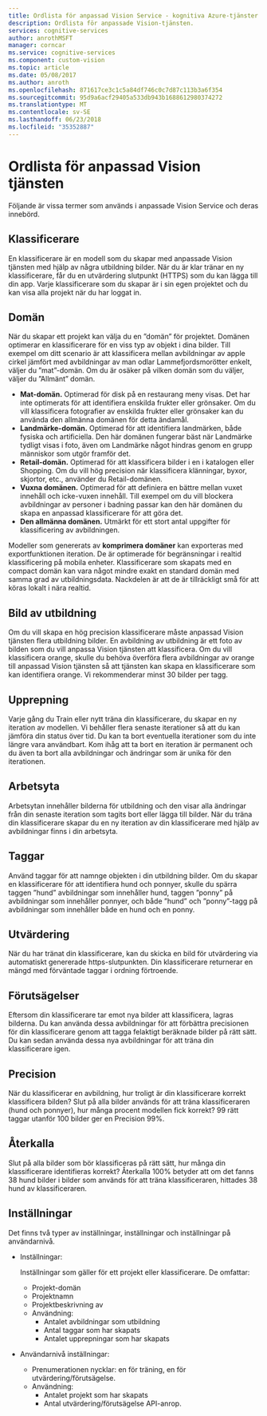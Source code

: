 ```yaml
---
title: Ordlista för anpassad Vision Service - kognitiva Azure-tjänster | Microsoft Docs
description: Ordlista för anpassade Vision-tjänsten.
services: cognitive-services
author: anrothMSFT
manager: corncar
ms.service: cognitive-services
ms.component: custom-vision
ms.topic: article
ms.date: 05/08/2017
ms.author: anroth
ms.openlocfilehash: 871617ce3c1c5a84df746c0c7d87c113b3a6f354
ms.sourcegitcommit: 95d9a6acf29405a533db943b1688612980374272
ms.translationtype: MT
ms.contentlocale: sv-SE
ms.lasthandoff: 06/23/2018
ms.locfileid: "35352887"
---
```

# <a name="glossary-of-terms-for-custom-vision-service"></a>Ordlista för anpassad Vision tjänsten

Följande är vissa termer som används i anpassade Vision Service och deras innebörd.

## <a name="classifier"></a>Klassificerare

En klassificerare är en modell som du skapar med anpassade Vision tjänsten med hjälp av några utbildning bilder. När du är klar tränar en ny klassificerare, får du en utvärdering slutpunkt (HTTPS) som du kan lägga till din app. Varje klassificerare som du skapar är i sin egen projektet och du kan visa alla projekt när du har loggat in.

## <a name="domain"></a>Domän

När du skapar ett projekt kan välja du en ”domän” för projektet. Domänen optimerar en klassificerare för en viss typ av objekt i dina bilder. Till exempel om ditt scenario är att klassificera mellan avbildningar av apple cirkel jämfört med avbildningar av man odlar Lammefjordsmorötter enkelt, väljer du ”mat”-domän. Om du är osäker på vilken domän som du väljer, väljer du ”Allmänt” domän.

- **Mat-domän.** Optimerad för disk på en restaurang meny visas. Det har inte optimerats för att identifiera enskilda frukter eller grönsaker. Om du vill klassificera fotografier av enskilda frukter eller grönsaker kan du använda den allmänna domänen för detta ändamål.
- **Landmärke-domän.** Optimerad för att identifiera landmärken, både fysiska och artificiella. Den här domänen fungerar bäst när Landmärke tydligt visas i foto, även om Landmärke något hindras genom en grupp människor som utgör framför det.
- **Retail-domän.** Optimerad för att klassificera bilder i en i katalogen eller Shopping. Om du vill hög precision när klassificera klänningar, byxor, skjortor, etc., använder du Retail-domänen.
- **Vuxna domänen.** Optimerad för att definiera en bättre mellan vuxet innehåll och icke-vuxen innehåll. Till exempel om du vill blockera avbildningar av personer i badning passar kan den här domänen du skapa en anpassad klassificerare för att göra det.
- **Den allmänna domänen.** Utmärkt för ett stort antal uppgifter för klassificering av avbildningen.

Modeller som genererats av **komprimera domäner** kan exporteras med exportfunktionen iteration. De är optimerade för begränsningar i realtid klassificering på mobila enheter. Klassificerare som skapats med en compact domän kan vara något mindre exakt en standard domän med samma grad av utbildningsdata. Nackdelen är att de är tillräckligt små för att köras lokalt i nära realtid. 

## <a name="training-image"></a>Bild av utbildning

Om du vill skapa en hög precision klassificerare måste anpassad Vision tjänsten flera utbildning bilder. En avbildning av utbildning är ett foto av bilden som du vill anpassa Vision tjänsten att klassificera. Om du vill klassificera orange, skulle du behöva överföra flera avbildningar av orange till anpassad Vision tjänsten så att tjänsten kan skapa en klassificerare som kan identifiera orange. Vi rekommenderar minst 30 bilder per tagg.

## <a name="iteration"></a>Upprepning

Varje gång du Train eller nytt träna din klassificerare, du skapar en ny iteration av modellen. Vi behåller flera senaste iterationer så att du kan jämföra din status över tid. Du kan ta bort eventuella iterationer som du inte längre vara användbart. Kom ihåg att ta bort en iteration är permanent och du även ta bort alla avbildningar och ändringar som är unika för den iterationen. 

## <a name="workspace"></a>Arbetsyta

Arbetsytan innehåller bilderna för utbildning och den visar alla ändringar från din senaste iteration som tagits bort eller lägga till bilder. När du träna din klassificerare skapar du en ny iteration av din klassificerare med hjälp av avbildningar finns i din arbetsyta.

## <a name="tags"></a>Taggar

Använd taggar för att namnge objekten i din utbildning bilder. Om du skapar en klassificerare för att identifiera hund och ponnyer, skulle du spärra taggen ”hund” avbildningar som innehåller hund, taggen ”ponny” på avbildningar som innehåller ponnyer, och både ”hund” och ”ponny”-tagg på avbildningar som innehåller både en hund och en ponny.

## <a name="evaluation"></a>Utvärdering

När du har tränat din klassificerare, kan du skicka en bild för utvärdering via automatiskt genererade https-slutpunkten. Din klassificerare returnerar en mängd med förväntade taggar i ordning förtroende.

## <a name="predictions"></a>Förutsägelser

Eftersom din klassificerare tar emot nya bilder att klassificera, lagras bilderna. Du kan använda dessa avbildningar för att förbättra precisionen för din klassificerare genom att tagga felaktigt beräknade bilder på rätt sätt. Du kan sedan använda dessa nya avbildningar för att träna din klassificerare igen.

## <a name="precision"></a>Precision

När du klassificerar en avbildning, hur troligt är din klassificerare korrekt klassificera bilden? Slut på alla bilder används för att träna klassificeraren (hund och ponnyer), hur många procent modellen fick korrekt? 99 rätt taggar utanför 100 bilder ger en Precision 99%.

## <a name="recall"></a>Återkalla

Slut på alla bilder som bör klassificeras på rätt sätt, hur många din klassificerare identifieras korrekt? Återkalla 100% betyder att om det fanns 38 hund bilder i bilder som används för att träna klassificeraren, hittades 38 hund av klassificeraren.

## <a name="settings"></a>Inställningar

Det finns två typer av inställningar, inställningar och inställningar på användarnivå.

- Inställningar: 
  
  Inställningar som gäller för ett projekt eller klassificerare. De omfattar:

   - Projekt-domän
   - Projektnamn
   - Projektbeskrivning av
   - Användning:
      - Antalet avbildningar som utbildning
      - Antal taggar som har skapats
      - Antalet upprepningar som har skapats

- Användarnivå inställningar: 
   - Prenumerationen nycklar: en för träning, en för utvärdering/förutsägelse.
   - Användning:
      - Antalet projekt som har skapats
      - Antal utvärdering/förutsägelse API-anrop.
